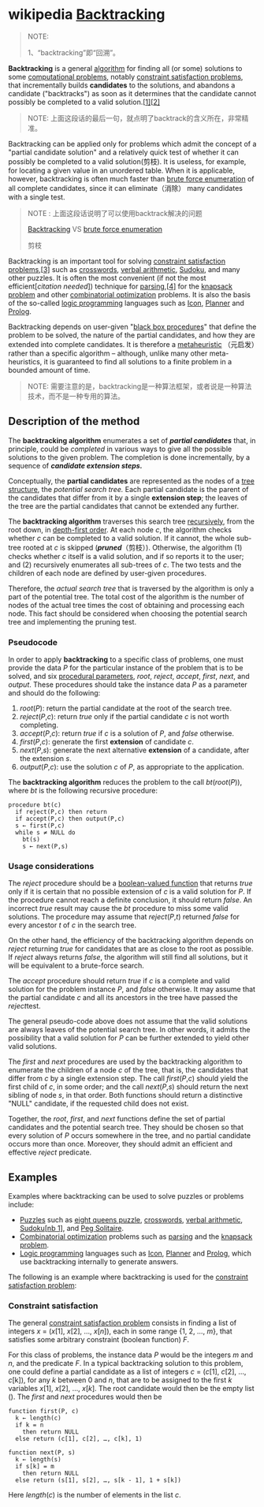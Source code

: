 # wikipedia [Backtracking](https://en.wikipedia.org/wiki/Backtracking)

> NOTE: 
>
> 1、“backtracking”即“回溯”。

**Backtracking** is a general [algorithm](https://en.wikipedia.org/wiki/Algorithm) for finding all (or some) solutions to some [computational problems](https://en.wikipedia.org/wiki/Computational_problem), notably [constraint satisfaction problems](https://en.wikipedia.org/wiki/Constraint_satisfaction_problem), that incrementally builds **candidates** to the solutions, and abandons a candidate ("backtracks") as soon as it determines that the candidate cannot possibly be completed to a valid solution.[[1\]](https://en.wikipedia.org/wiki/Backtracking#cite_note-1)[[2\]](https://en.wikipedia.org/wiki/Backtracking#cite_note-2)

> NOTE: 上面这段话的最后一句，就点明了backtrack的含义所在，非常精准。



Backtracking can be applied only for problems which admit the concept of a "partial candidate solution" and a relatively quick test of whether it can possibly be completed to a valid solution(剪枝). It is useless, for example, for locating a given value in an unordered table. When it is applicable, however, backtracking is often much faster than [brute force enumeration](https://en.wikipedia.org/wiki/Brute_force_search) of all complete candidates, since it can eliminate（消除） many candidates with a single test.

> NOTE : 上面这段话说明了可以使用backtrack解决的问题
>
> [Backtracking](https://en.wikipedia.org/wiki/Backtracking) VS  [brute force enumeration](https://en.wikipedia.org/wiki/Brute_force_search) 
>
> 剪枝

Backtracking is an important tool for solving [constraint satisfaction problems](https://en.wikipedia.org/wiki/Constraint_satisfaction_problem),[[3\]](https://en.wikipedia.org/wiki/Backtracking#cite_note-BiereHeule2009-3) such as [crosswords](https://en.wikipedia.org/wiki/Crosswords), [verbal arithmetic](https://en.wikipedia.org/wiki/Verbal_arithmetic), [Sudoku](https://en.wikipedia.org/wiki/Algorithmics_of_sudoku), and many other puzzles. It is often the most convenient (if not the most efficient[*citation needed*]) technique for [parsing](https://en.wikipedia.org/wiki/Parsing),[[4\]](https://en.wikipedia.org/wiki/Backtracking#cite_note-Watson2017-4) for the [knapsack problem](https://en.wikipedia.org/wiki/Knapsack_problem) and other [combinatorial optimization](https://en.wikipedia.org/wiki/Combinatorial_optimization) problems. It is also the basis of the so-called [logic programming](https://en.wikipedia.org/wiki/Logic_programming) languages such as [Icon](https://en.wikipedia.org/wiki/Icon_programming_language), [Planner](https://en.wikipedia.org/wiki/Planner_programming_language) and [Prolog](https://en.wikipedia.org/wiki/Prolog).

Backtracking depends on user-given "[black box procedures](https://en.wikipedia.org/wiki/Procedural_parameter)" that define the problem to be solved, the nature of the partial candidates, and how they are extended into complete candidates. It is therefore a [metaheuristic](https://en.wikipedia.org/wiki/Metaheuristic) （元启发）rather than a specific algorithm – although, unlike many other meta-heuristics, it is guaranteed to find all solutions to a finite problem in a bounded amount of time.

> NOTE: 需要注意的是，backtracking是一种算法框架，或者说是一种算法技术，而不是一种专用的算法。





## Description of the method

The **backtracking algorithm** enumerates a set of ***partial candidates*** that, in principle, could be *completed* in various ways to give all the possible solutions to the given problem. The completion is done incrementally, by a sequence of ***candidate extension steps.***



Conceptually, the **partial candidates** are represented as the nodes of a [tree structure](https://en.wikipedia.org/wiki/Tree_structure), the *potential search tree.* Each partial candidate is the parent of the candidates that differ from it by a single **extension step**; the leaves of the tree are the partial candidates that cannot be extended any further.

The **backtracking algorithm** traverses this search tree [recursively](https://en.wikipedia.org/wiki/Recursion_(computer_science)), from the root down, in [depth-first order](https://en.wikipedia.org/wiki/Depth-first_search). At each node *c*, the algorithm checks whether *c* can be completed to a valid solution. If it cannot, the whole sub-tree rooted at *c* is skipped (***pruned***（剪枝）). Otherwise, the algorithm (1) checks whether *c* itself is a valid solution, and if so reports it to the user; and (2) recursively enumerates all sub-trees of *c*. The two tests and the children of each node are defined by user-given procedures.

Therefore, the *actual search tree* that is traversed by the algorithm is only a part of the potential tree. The total cost of the algorithm is the number of nodes of the actual tree times the cost of obtaining and processing each node. This fact should be considered when choosing the potential search tree and implementing the pruning test.



### Pseudocode

In order to apply **backtracking** to a specific class of problems, one must provide the data *P* for the particular instance of the problem that is to be solved, and six [procedural parameters](https://en.wikipedia.org/wiki/Procedural_parameter), *root*, *reject*, *accept*, *first*, *next*, and *output*. These procedures should take the instance data *P* as a parameter and should do the following:

1. *root*(*P*): return the partial candidate at the root of the search tree.
2. *reject*(*P*,*c*): return *true* only if the partial candidate *c* is not worth completing.
3. *accept*(*P*,*c*): return *true* if *c* is a solution of *P*, and *false* otherwise.
4. *first*(*P*,*c*): generate the first **extension** of candidate *c*.
5. *next*(*P*,*s*): generate the next alternative **extension** of a candidate, after the extension *s*.
6. *output*(*P*,*c*): use the solution *c* of *P*, as appropriate to the application.

The **backtracking algorithm** reduces the problem to the call *bt*(*root*(*P*)), where *bt* is the following recursive procedure:

```pseudocode
procedure bt(c)
  if reject(P,c) then return
  if accept(P,c) then output(P,c)
  s ← first(P,c)
  while s ≠ NULL do
    bt(s)
    s ← next(P,s)
```

### Usage considerations

The *reject* procedure should be a [boolean-valued function](https://en.wikipedia.org/wiki/Boolean-valued_function) that returns *true* only if it is certain that no possible extension of *c* is a valid solution for *P*. If the procedure cannot reach a definite conclusion, it should return *false*. An incorrect *true* result may cause the *bt* procedure to miss some valid solutions. The procedure may assume that *reject*(*P*,*t*) returned *false* for every ancestor *t* of *c* in the search tree.

On the other hand, the efficiency of the backtracking algorithm depends on *reject* returning *true* for candidates that are as close to the root as possible. If *reject* always returns *false*, the algorithm will still find all solutions, but it will be equivalent to a brute-force search.

The *accept* procedure should return *true* if *c* is a complete and valid solution for the problem instance *P*, and *false* otherwise. It may assume that the partial candidate *c* and all its ancestors in the tree have passed the *reject*test.

The general pseudo-code above does not assume that the valid solutions are always leaves of the potential search tree. In other words, it admits the possibility that a valid solution for *P* can be further extended to yield other valid solutions.

The *first* and *next* procedures are used by the backtracking algorithm to enumerate the children of a node *c* of the tree, that is, the candidates that differ from *c* by a single extension step. The call *first*(*P*,*c*) should yield the first child of *c*, in some order; and the call *next*(*P*,*s*) should return the next sibling of node *s*, in that order. Both functions should return a distinctive "NULL" candidate, if the requested child does not exist.

Together, the *root*, *first*, and *next* functions define the set of partial candidates and the potential search tree. They should be chosen so that every solution of *P* occurs somewhere in the tree, and no partial candidate occurs more than once. Moreover, they should admit an efficient and effective *reject* predicate.

## Examples

Examples where backtracking can be used to solve puzzles or problems include:

- [Puzzles](https://en.wikipedia.org/wiki/Puzzle) such as [eight queens puzzle](https://en.wikipedia.org/wiki/Eight_queens_puzzle), [crosswords](https://en.wikipedia.org/wiki/Crosswords), [verbal arithmetic](https://en.wikipedia.org/wiki/Verbal_arithmetic), [Sudoku](https://en.wikipedia.org/wiki/Algorithmics_of_sudoku)[[nb 1\]](https://en.wikipedia.org/wiki/Backtracking#cite_note-6), and [Peg Solitaire](https://en.wikipedia.org/wiki/Peg_solitaire).
- [Combinatorial optimization](https://en.wikipedia.org/wiki/Combinatorial_optimization) problems such as [parsing](https://en.wikipedia.org/wiki/Parsing) and the [knapsack problem](https://en.wikipedia.org/wiki/Knapsack_problem).
- [Logic programming](https://en.wikipedia.org/wiki/Logic_programming) languages such as [Icon](https://en.wikipedia.org/wiki/Icon_programming_language), [Planner](https://en.wikipedia.org/wiki/Planner_programming_language) and [Prolog](https://en.wikipedia.org/wiki/Prolog), which use backtracking internally to generate answers.

The following is an example where backtracking is used for the [constraint satisfaction problem](https://en.wikipedia.org/wiki/Constraint_satisfaction_problem):

### Constraint satisfaction

The general [constraint satisfaction problem](https://en.wikipedia.org/wiki/Constraint_satisfaction_problem) consists in finding a list of integers *x* = (*x*[1], *x*[2], …, *x*[*n*]), each in some range {1, 2, …, *m*}, that satisfies some arbitrary constraint (boolean function) *F*.

For this class of problems, the instance data *P* would be the integers *m* and *n*, and the predicate *F*. In a typical backtracking solution to this problem, one could define a partial candidate as a list of integers *c* = (*c*[1], *c*[2], …, *c*[k]), for any *k* between 0 and *n*, that are to be assigned to the first *k* variables *x*[1], *x*[2], …, *x*[*k*]. The root candidate would then be the empty list (). The *first* and *next* procedures would then be

```pseudocode
function first(P, c)
  k ← length(c)
  if k = n
    then return NULL
  else return (c[1], c[2], …, c[k], 1)

function next(P, s)
  k ← length(s)
  if s[k] = m
    then return NULL
  else return (s[1], s[2], …, s[k - 1], 1 + s[k])
```

Here *length*(*c*) is the number of elements in the list *c*.

